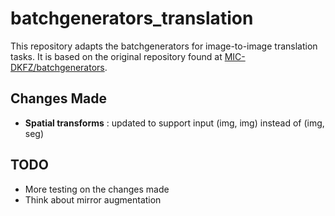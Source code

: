 # batchgenerators_translation 
This repository adapts the batchgenerators for image-to-image translation tasks. It is based on the original repository found at [MIC-DKFZ/batchgenerators](https://github.com/MIC-DKFZ/batchgenerators).

## Changes Made
- **Spatial transforms** : updated to support input (img, img) instead of (img, seg)
    
## TODO
- More testing on the changes made
- Think about mirror augmentation
